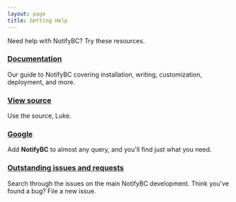 ```yaml
---
layout: page
title: Getting Help
---
```


Need help with NotifyBC? Try these resources.

### [Documentation]({{site.baseurl}}/docs/home/)

Our guide to NotifyBC covering installation, writing, customization, deployment, and more.

### [View source](https://github.com/bcgov/MyGovBC-notification-server)

Use the source, Luke.

### [Google](https://www.google.com/?q=NotifyBC)

Add **NotifyBC** to almost any query, and you'll find just what you need.

### [Outstanding issues and requests](https://github.com/bcgov/MyGovBC-notification-server/issues)

Search through the issues on the main NotifyBC development. Think you've
found a bug? File a new issue.
